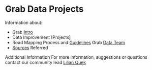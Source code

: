 # Grab Data Projects

Information about:
 - Grab [Intro](https://github.com/challa57/Grab-Data/blob/master/Grab%20Intro)
 - Data Improvement [Projects]
 - Road Mapping Process and [Guidelines](https://github.com/challa57/Grab-Data/blob/master/Data%20Improvement%20Projects) 
 Grab [Data Team](https://github.com/GRABOSM/Grab-Data/blob/master/Grab%20Data%20Team)
 - [Sources](https://github.com/challa57/Grab-Data/blob/master/Sources%20Used) Referred
 

Additional Information
For more information, suggestions or questions contact our community lead [Lilian Quek](https://www.openstreetmap.org/user/Lilian%20Quek)
